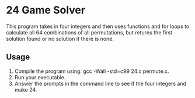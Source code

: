 # 24 Game Solver
This program takes in four integers and then uses functions and for loops to calculate all 64 combinations of all permutations, but returns the first solution found or no solution if there is none.

## Usage
1. Compile the program using: gcc -Wall -std=c99 24.c permute.c.
2. Run your executable.
3. Answer the prompts in the command line to see if the four integers and make 24.
